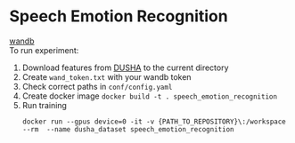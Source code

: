 # Speech Emotion Recognition
[wandb](https://wandb.ai/motley-crew/speech-emotion-recognition?workspace=user-deethereal)  
To run experiment:  
1. Download features from [DUSHA](https://github.com/salute-developers/golos/tree/master/dusha#downloads) to the current directory
2. Create `wand_token.txt` with your wandb token
3. Check correct paths in `conf/config.yaml`  
4. Create docker image `docker build -t . speech_emotion_recognition`
4. Run training 
    ```
    docker run --gpus device=0 -it -v {PATH_TO_REPOSITORY}\:/workspace --rm  --name dusha_dataset speech_emotion_recognition
    ```

